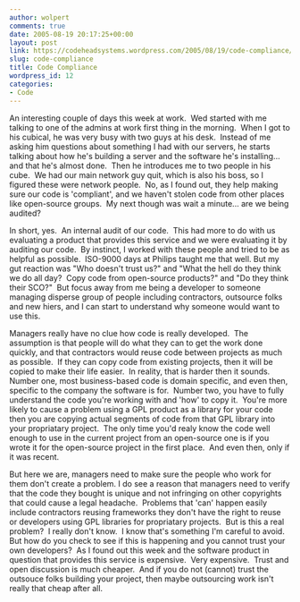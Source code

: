 ```yaml
---
author: wolpert
comments: true
date: 2005-08-19 20:17:25+00:00
layout: post
link: https://codeheadsystems.wordpress.com/2005/08/19/code-compliance/
slug: code-compliance
title: Code Compliance
wordpress_id: 12
categories:
- Code
---
```


An interesting couple of days this week at work.  Wed started with me talking to one of the admins at work first thing in the morning.  When I got to his cubical, he was very busy with two guys at his desk.  Instead of me asking him questions about something I had with our servers, he starts talking about how he's building a server and the software he's installing... and that he's almost done.  Then he introduces me to two people in his cube.  We had our main network guy quit, which is also his boss, so I figured these were network people.  No, as I found out, they help making sure our code is 'compliant', and we haven't stolen code from other places like open-source groups.  My next though was wait a minute... are we being audited?

In short, yes.  An internal audit of our code.  This had more to do with us evaluating a product that provides this service and we were evaluating it by auditing our code.  By instinct, I worked with these people and tried to be as helpful as possible.  ISO-9000 days at Philips taught me that well. But my gut reaction was "Who doesn't trust us?" and "What the hell do they think we do all day?  Copy code from open-source products?" and "Do they think their SCO?"  But focus away from me being a developer to someone managing disperse group of people including contractors, outsource folks and new hiers, and I can start to understand why someone would want to use this.

Managers really have no clue how code is really developed.  The assumption is that people will do what they can to get the work done quickly, and that contractors would reuse code between projects as much as possible.  If they can copy code from existing projects, then it will be copied to make their life easier.  In reality, that is harder then it sounds.  Number one, most business-based code is domain specific, and even then, specific to the company the software is for.  Number two, you have to fully understand the code you're working with and 'how' to copy it.  You're more likely to cause a problem using a GPL product as a library for your code then you are copying actual segments of code from that GPL library into your propriatary project.  The only time you'd realy know the code well enough to use in the current project from an open-source one is if you wrote it for the open-source project in the first place.  And even then, only if it was recent.

But here we are, managers need to make sure the people who work for them don't create a problem. I do see a reason that managers need to verify that the code they bought is unique and not infringing on other copyrights that could cause a legal headache.  Problems that 'can' happen easily include contractors reusing frameworks they don't have the right to reuse or developers using GPL libraries for propriatary projects.  But is this a real problem?  I really don't know.  I know that's something I'm careful to avoid.  But how do you check to see if this is happening and you cannot trust your own developers?  As I found out this week and the software product in question that provides this service is expensive.  Very expensive.  Trust and open discussion is much cheaper.  And if you do not (cannot) trust the outsouce folks building your project, then maybe outsourcing work isn't really that cheap after all.

